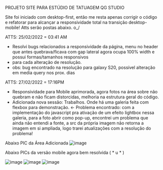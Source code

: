 PROJETO SITE PARA ESTÚDIO DE TATUAGEM QG STUDIO

Site foi iniciado com desktop-first, então me resta apenas corrigir o código e refatorar para alcançar a responsividade total na transição desktop-mobile! Atts serão postas abaixo. o_/

ATTS:
25/02/2022 = 03:41 AM
- Resolvi bugs relacionados a responsividade da página, menu no header que antes quebrava/ficava com gap lateral agora ocupa 100% width e possui formas/tamanhos responsivos
- para cada alteração de resolução.
- obs: bug encontrado na resolução para galaxy S20, possível alteração em media query nos prox. dias

ATTS: 27/02/2022 = 17:16PM

- Responsividade para Mobile aprimorada, agora fotos na área sobre não quebram e não ficam distorcidas, melhoria na estrutura geral do código.
- Adicionada nova sessão: Trabalhos. Onde há uma galeria feita com flexbox para demonstração. <- Problema encontrado:
com a implementação do javascript pra ativação de um efeito lightbox nessa galeria, para a foto abrir como pop-up, encontrei um problema que ainda não entendi a fonte,
a src da própria imagem não retorna a imagem em si ampliada, logo trarei atualizações com a resolução do problema!

Abaixo PIC da Área Adicionada
![image](https://user-images.githubusercontent.com/70102177/155898380-20a3b32a-4b79-4680-8598-380decba2a5a.png)

Abaixo PICs da versão mobile agora bem resolvida ( * u * )

![image](https://user-images.githubusercontent.com/70102177/155898421-d8a77bee-a613-421c-8b1d-85d21ab6024c.png) ![image](https://user-images.githubusercontent.com/70102177/155898433-78aa006f-41b1-4f82-ba98-836ed386c364.png) ![image](https://user-images.githubusercontent.com/70102177/155898441-d2d9bf8e-17dc-4249-aabd-da8ebe4d04b4.png)
